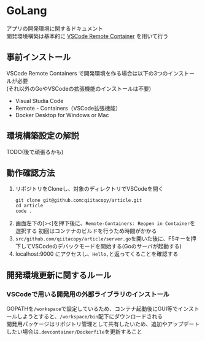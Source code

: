 # GoLang
アプリの開発環境に関するドキュメント  
開発環境構築は基本的に [VSCode Remote Container](https://code.visualstudio.com/docs/remote/remote-overview) を用いて行う  

## 事前インストール
VSCode Remote Containers で開発環境を作る場合は以下の3つのインストールが必要  
(それ以外のGoやVSCodeの拡張機能のインストールは不要)
* Visual Studia Code
* Remote - Containers（VSCode拡張機能）
* Docker Desktop for Windows or Mac

## 環境構築設定の解説
TODO(後で頑張るかも)

## 動作確認方法
1. リポジトリをCloneし、対象のディレクトリでVSCodeを開く
    ```
    git clone git@github.com:qiitacopy/article.git
    cd article
    code .
    ```
2. 画面左下の[><]を押下後に、`Remote-Containers: Reopen in Container`を選択する
    初回はコンテナのビルドを行うため時間がかかる
3. `src/github.com/qiitacopy/article/server.go`を開いた後に、F5キーを押下してVSCodeのデバックモードを開始する(Goのサーバが起動する)
4. localhost:9000 にアクセスし、`Hello,`と返ってくることを確認する

## 開発環境更新に関するルール
### VSCodeで用いる開発用の外部ライブラリのインストール
GOPATHを`/workspace`で設定しているため、コンテナ起動後にGUI等でインストールしようとすると、`/workspace/bin`配下にダウンロードされる  
開発用パッケージはリポジトリ管理として共有したいため、追加やアップデートしたい場合は`.devcontainer/Dockerfile`を更新すること
